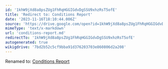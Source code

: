 ```yaml
---
id: '1khW9jXd8a8psZUg1FhRqHGGIGdvDgSSU9xhzRsT5ofE'
title: 'Redirect to: Conditions Report'
date: '2023-11-16T18:10:44.006Z'
source: 'https://drive.google.com/open?id=1khW9jXd8a8psZUg1FhRqHGGIGdvDgSSU9xhzRsT5ofE'
mimeType: 'text/x-markdown'
url: 'conditions-report.md'
redirectTo: '1khW9jXd8a8psZUg1FhRqHGGIGdvDgSSU9xhzRsT5ofE'
autogenerated: true
wikigdrive: '7bd2b52c5cf9bba91d376203703e860806d2a208'
---
```

Renamed to: [Conditions Report](conditions-report.md)
